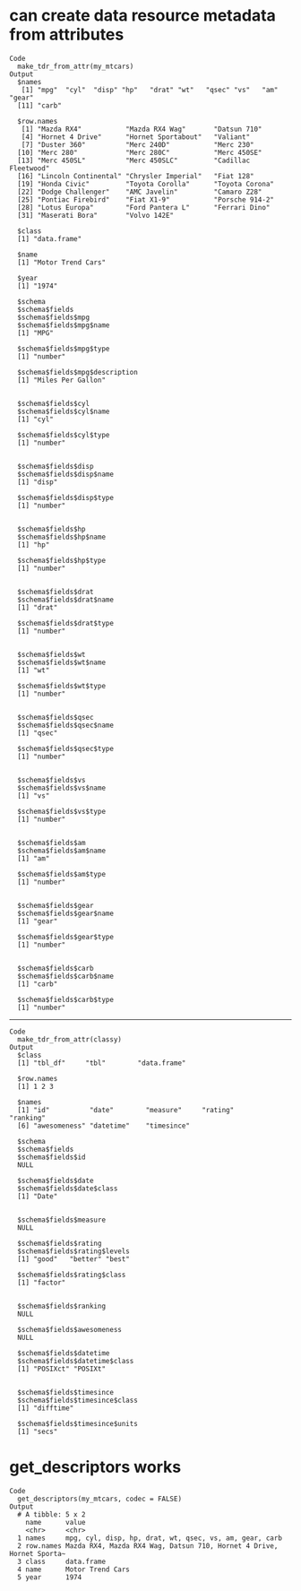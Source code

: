 # can create data resource metadata from attributes

    Code
      make_tdr_from_attr(my_mtcars)
    Output
      $names
       [1] "mpg"  "cyl"  "disp" "hp"   "drat" "wt"   "qsec" "vs"   "am"   "gear"
      [11] "carb"
      
      $row.names
       [1] "Mazda RX4"           "Mazda RX4 Wag"       "Datsun 710"         
       [4] "Hornet 4 Drive"      "Hornet Sportabout"   "Valiant"            
       [7] "Duster 360"          "Merc 240D"           "Merc 230"           
      [10] "Merc 280"            "Merc 280C"           "Merc 450SE"         
      [13] "Merc 450SL"          "Merc 450SLC"         "Cadillac Fleetwood" 
      [16] "Lincoln Continental" "Chrysler Imperial"   "Fiat 128"           
      [19] "Honda Civic"         "Toyota Corolla"      "Toyota Corona"      
      [22] "Dodge Challenger"    "AMC Javelin"         "Camaro Z28"         
      [25] "Pontiac Firebird"    "Fiat X1-9"           "Porsche 914-2"      
      [28] "Lotus Europa"        "Ford Pantera L"      "Ferrari Dino"       
      [31] "Maserati Bora"       "Volvo 142E"         
      
      $class
      [1] "data.frame"
      
      $name
      [1] "Motor Trend Cars"
      
      $year
      [1] "1974"
      
      $schema
      $schema$fields
      $schema$fields$mpg
      $schema$fields$mpg$name
      [1] "MPG"
      
      $schema$fields$mpg$type
      [1] "number"
      
      $schema$fields$mpg$description
      [1] "Miles Per Gallon"
      
      
      $schema$fields$cyl
      $schema$fields$cyl$name
      [1] "cyl"
      
      $schema$fields$cyl$type
      [1] "number"
      
      
      $schema$fields$disp
      $schema$fields$disp$name
      [1] "disp"
      
      $schema$fields$disp$type
      [1] "number"
      
      
      $schema$fields$hp
      $schema$fields$hp$name
      [1] "hp"
      
      $schema$fields$hp$type
      [1] "number"
      
      
      $schema$fields$drat
      $schema$fields$drat$name
      [1] "drat"
      
      $schema$fields$drat$type
      [1] "number"
      
      
      $schema$fields$wt
      $schema$fields$wt$name
      [1] "wt"
      
      $schema$fields$wt$type
      [1] "number"
      
      
      $schema$fields$qsec
      $schema$fields$qsec$name
      [1] "qsec"
      
      $schema$fields$qsec$type
      [1] "number"
      
      
      $schema$fields$vs
      $schema$fields$vs$name
      [1] "vs"
      
      $schema$fields$vs$type
      [1] "number"
      
      
      $schema$fields$am
      $schema$fields$am$name
      [1] "am"
      
      $schema$fields$am$type
      [1] "number"
      
      
      $schema$fields$gear
      $schema$fields$gear$name
      [1] "gear"
      
      $schema$fields$gear$type
      [1] "number"
      
      
      $schema$fields$carb
      $schema$fields$carb$name
      [1] "carb"
      
      $schema$fields$carb$type
      [1] "number"
      
      
      
      

---

    Code
      make_tdr_from_attr(classy)
    Output
      $class
      [1] "tbl_df"     "tbl"        "data.frame"
      
      $row.names
      [1] 1 2 3
      
      $names
      [1] "id"          "date"        "measure"     "rating"      "ranking"    
      [6] "awesomeness" "datetime"    "timesince"  
      
      $schema
      $schema$fields
      $schema$fields$id
      NULL
      
      $schema$fields$date
      $schema$fields$date$class
      [1] "Date"
      
      
      $schema$fields$measure
      NULL
      
      $schema$fields$rating
      $schema$fields$rating$levels
      [1] "good"   "better" "best"  
      
      $schema$fields$rating$class
      [1] "factor"
      
      
      $schema$fields$ranking
      NULL
      
      $schema$fields$awesomeness
      NULL
      
      $schema$fields$datetime
      $schema$fields$datetime$class
      [1] "POSIXct" "POSIXt" 
      
      
      $schema$fields$timesince
      $schema$fields$timesince$class
      [1] "difftime"
      
      $schema$fields$timesince$units
      [1] "secs"
      
      
      
      

# get_descriptors works

    Code
      get_descriptors(my_mtcars, codec = FALSE)
    Output
      # A tibble: 5 x 2
        name      value                                                               
        <chr>     <chr>                                                               
      1 names     mpg, cyl, disp, hp, drat, wt, qsec, vs, am, gear, carb              
      2 row.names Mazda RX4, Mazda RX4 Wag, Datsun 710, Hornet 4 Drive, Hornet Sporta~
      3 class     data.frame                                                          
      4 name      Motor Trend Cars                                                    
      5 year      1974                                                                

